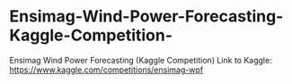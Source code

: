 # Ensimag-Wind-Power-Forecasting-Kaggle-Competition-
Ensimag Wind Power Forecasting (Kaggle Competition)
Link to Kaggle: https://www.kaggle.com/competitions/ensimag-wpf
